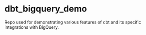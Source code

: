 # dbt_bigquery_demo
Repo used for demonstrating various features of dbt and its specific integrations with BigQuery.
